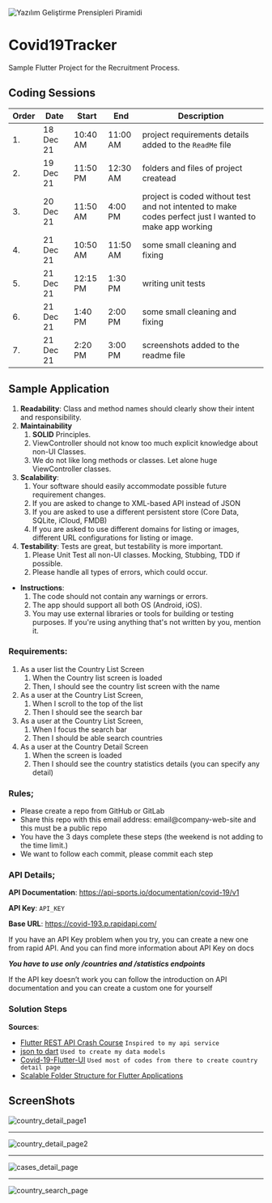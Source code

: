 ![Yazılım Geliştirme Prensipleri Piramidi](./screenshots/yazilim_gelistirme_prensipleri_piramidi.jpeg)

# Covid19Tracker

Sample Flutter Project for the Recruitment Process.

## Coding Sessions

| Order | Date      | Start    | End      | Description                                                                                            |
| ----- | --------- | -------- | -------- | ------------------------------------------------------------------------------------------------------ |
| 1.    | 18 Dec 21 | 10:40 AM | 11:00 AM | project requirements details added to the `ReadMe` file                                                |
| 2.    | 19 Dec 21 | 11:50 PM | 12:30 AM | folders and files of project createad                                                                  |
| 3.    | 20 Dec 21 | 11:50 AM | 4:00 PM  | project is coded without test and not intented to make codes perfect just I wanted to make app working |
| 4.    | 21 Dec 21 | 10:50 AM | 11:50 AM | some small cleaning and fixing                                                                         |
| 5.    | 21 Dec 21 | 12:15 PM | 1:30 PM  | writing unit tests                                                                                     |
| 6.    | 21 Dec 21 | 1:40 PM  | 2:00 PM  | some small cleaning and fixing                                                                         |
| 7.    | 21 Dec 21 | 2:20 PM  | 3:00 PM  | screenshots added to the readme file                                                                   |

## Sample Application

1. **Readability**: Class and method names should clearly show their intent and responsibility.
2. **Maintainability**
   1. **SOLID** Principles.
   2. ViewController should not know too much explicit knowledge about non-UI Classes.
   3. We do not like long methods or classes. Let alone huge ViewController classes.
3. **Scalability**:
   1. Your software should easily accommodate possible future requirement changes.
   2. If you are asked to change to XML-based API instead of JSON
   3. If you are asked to use a different persistent store (Core Data, SQLite, iCloud, FMDB)
   4. If you are asked to use different domains for listing or images, different URL configurations for listing or image.
4. **Testability**: Tests are great, but testability is more important.
   1. Please Unit Test all non-UI classes. Mocking, Stubbing, TDD if possible.
   2. Please handle all types of errors, which could occur.

- **Instructions**:
  1. The code should not contain any warnings or errors.
  2. The app should support all both OS (Android, iOS).
  3. You may use external libraries or tools for building or testing purposes. If you're using anything that's not written by you, mention it.

### Requirements:

1. As a user list the Country List Screen
   1. When the Country list screen is loaded
   2. Then, I should see the country list screen with the name
2. As a user at the Country List Screen,
   1. When I scroll to the top of the list
   2. Then I should see the search bar
3. As a user at the Country List Screen,
   1. When I focus the search bar
   2. Then I should be able search countries
4. As a user at the Country Detail Screen
   1. When the screen is loaded
   2. Then I should see the country statistics details (you can specify any detail)

### Rules;

- Please create a repo from GitHub or GitLab
- Share this repo with this email address: email@company-web-site and this must be a public repo
- You have the 3 days complete these steps (the weekend is not adding to the time limit.)
- We want to follow each commit, please commit each step

### API Details;

**API Documentation**: https://api-sports.io/documentation/covid-19/v1

**API Key**: `API_KEY`

**Base URL**: https://covid-193.p.rapidapi.com/

If you have an API Key problem when you try, you can create a new one from rapid API. And you can find more information about API Key on docs

**_You have to use only /countries and /statistics endpoints_**

If the API key doesn’t work you can follow the introduction on API documentation and you can create a custom one for yourself

### Solution Steps

**Sources**:

- [Flutter REST API Crash Course](https://courses.codewithandrea.com/p/flutter-rest-api-course-build-a-coronavirus-tracking-app) `Inspired to my api service`
- [json to dart](https://javiercbk.github.io/json_to_dart/) `Used to create my data models`
- [Covid-19-Flutter-UI](https://github.com/abuanwar072/Covid-19-Flutter-UI) `Used most of codes from there to create country detail page`
- [Scalable Folder Structure for Flutter Applications](https://medium.com/flutter-community/scalable-folder-structure-for-flutter-applications-183746bdc320)

## ScreenShots

![country_detail_page1](./screenshots/country_detail_page1.png)

---

![country_detail_page2](./screenshots/country_detail_page2.png)

---

![cases_detail_page](./screenshots/cases_detail_page.png)

---

![country_search_page](./screenshots/country_search_page.png)
